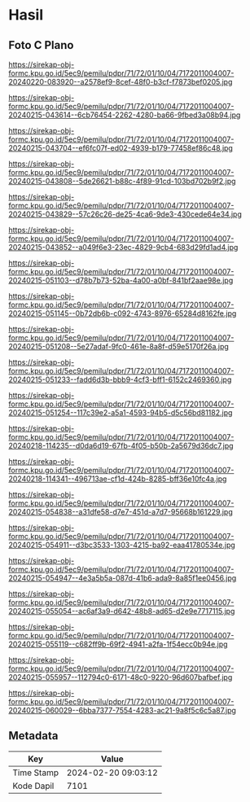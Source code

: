 # Hasil

## Foto C Plano

https://sirekap-obj-formc.kpu.go.id/5ec9/pemilu/pdpr/71/72/01/10/04/7172011004007-20240220-083920--a2578ef9-8cef-48f0-b3cf-f7873bef0205.jpg

https://sirekap-obj-formc.kpu.go.id/5ec9/pemilu/pdpr/71/72/01/10/04/7172011004007-20240215-043614--6cb76454-2262-4280-ba66-9fbed3a08b94.jpg

https://sirekap-obj-formc.kpu.go.id/5ec9/pemilu/pdpr/71/72/01/10/04/7172011004007-20240215-043704--ef6fc07f-ed02-4939-b179-77458ef86c48.jpg

https://sirekap-obj-formc.kpu.go.id/5ec9/pemilu/pdpr/71/72/01/10/04/7172011004007-20240215-043808--5de26621-b88c-4f89-91cd-103bd702b9f2.jpg

https://sirekap-obj-formc.kpu.go.id/5ec9/pemilu/pdpr/71/72/01/10/04/7172011004007-20240215-043829--57c26c26-de25-4ca6-9de3-430cede64e34.jpg

https://sirekap-obj-formc.kpu.go.id/5ec9/pemilu/pdpr/71/72/01/10/04/7172011004007-20240215-043852--a049f6e3-23ec-4829-9cb4-683d29fd1ad4.jpg

https://sirekap-obj-formc.kpu.go.id/5ec9/pemilu/pdpr/71/72/01/10/04/7172011004007-20240215-051103--d78b7b73-52ba-4a00-a0bf-841bf2aae98e.jpg

https://sirekap-obj-formc.kpu.go.id/5ec9/pemilu/pdpr/71/72/01/10/04/7172011004007-20240215-051145--0b72db6b-c092-4743-8976-65284d8162fe.jpg

https://sirekap-obj-formc.kpu.go.id/5ec9/pemilu/pdpr/71/72/01/10/04/7172011004007-20240215-051208--5e27adaf-9fc0-461e-8a8f-d59e5170f26a.jpg

https://sirekap-obj-formc.kpu.go.id/5ec9/pemilu/pdpr/71/72/01/10/04/7172011004007-20240215-051233--fadd6d3b-bbb9-4cf3-bff1-6152c2469360.jpg

https://sirekap-obj-formc.kpu.go.id/5ec9/pemilu/pdpr/71/72/01/10/04/7172011004007-20240215-051254--117c39e2-a5a1-4593-94b5-d5c56bd81182.jpg

https://sirekap-obj-formc.kpu.go.id/5ec9/pemilu/pdpr/71/72/01/10/04/7172011004007-20240218-114235--d0da6d19-67fb-4f05-b50b-2a5679d36dc7.jpg

https://sirekap-obj-formc.kpu.go.id/5ec9/pemilu/pdpr/71/72/01/10/04/7172011004007-20240218-114341--496713ae-cf1d-424b-8285-bff36e10fc4a.jpg

https://sirekap-obj-formc.kpu.go.id/5ec9/pemilu/pdpr/71/72/01/10/04/7172011004007-20240215-054838--a31dfe58-d7e7-451d-a7d7-95668b161229.jpg

https://sirekap-obj-formc.kpu.go.id/5ec9/pemilu/pdpr/71/72/01/10/04/7172011004007-20240215-054911--d3bc3533-1303-4215-ba92-eaa41780534e.jpg

https://sirekap-obj-formc.kpu.go.id/5ec9/pemilu/pdpr/71/72/01/10/04/7172011004007-20240215-054947--4e3a5b5a-087d-41b6-ada9-8a85f1ee0456.jpg

https://sirekap-obj-formc.kpu.go.id/5ec9/pemilu/pdpr/71/72/01/10/04/7172011004007-20240215-055054--ac6af3a9-d642-48b8-ad65-d2e9e7717115.jpg

https://sirekap-obj-formc.kpu.go.id/5ec9/pemilu/pdpr/71/72/01/10/04/7172011004007-20240215-055119--c682ff9b-69f2-4941-a2fa-1f54ecc0b94e.jpg

https://sirekap-obj-formc.kpu.go.id/5ec9/pemilu/pdpr/71/72/01/10/04/7172011004007-20240215-055957--112794c0-6171-48c0-9220-96d607bafbef.jpg

https://sirekap-obj-formc.kpu.go.id/5ec9/pemilu/pdpr/71/72/01/10/04/7172011004007-20240215-060029--6bba7377-7554-4283-ac21-9a8f5c6c5a87.jpg


## Metadata

| Key        | Value               |
| ---------- | ------------------- |
| Time Stamp | 2024-02-20 09:03:12 |
| Kode Dapil | 7101                |



